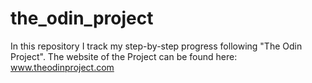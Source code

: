 # the_odin_project

In this repository I track my step-by-step progress following "The Odin Project".
The website of the Project can be found here: www.theodinproject.com